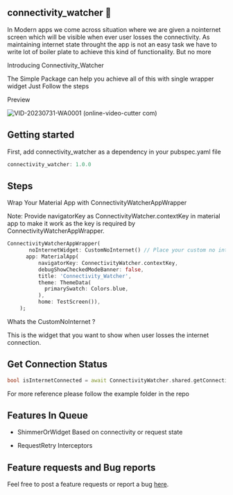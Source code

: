 

## connectivity_watcher 📡

In Modern apps we come across situation where we are given a nointernet screen which will be visible when ever user losses the connectivity. As maintaining internet state throught the app is not an easy task we have to write lot of boiler plate to achieve this kind of functionality. But no more 


Introducing Connectivity_Watcher 

The Simple Package can help you achieve all of this with single wrapper widget Just Follow the steps 

Preview


![VID-20230731-WA0001 (online-video-cutter com)](https://github.com/Oauth-Celestial/Connectivity_Watcher/assets/119127289/d684713c-398f-48c7-8dc8-d35d33369c9f)


## Getting started
First, add connectivity_watcher as a dependency in your pubspec.yaml file
```dart
connectivity_watcher: 1.0.0
```

## Steps



Wrap Your Material App with ConnectivityWatcherAppWrapper 

Note: Provide navigatorKey as ConnectivityWatcher.contextKey in material app to make it work as the key is required by ConnectivityWatcherAppWrapper.

```dart
ConnectivityWatcherAppWrapper(
       noInternetWidget: CustomNoInternet() // Place your custom no internet Widget
      app: MaterialApp(
          navigatorKey: ConnectivityWatcher.contextKey,
          debugShowCheckedModeBanner: false,
          title: 'Connectivity_Watcher',
          theme: ThemeData(
            primarySwatch: Colors.blue,
          ),
          home: TestScreen()),
    );
```
Whats the CustomNoInternet ?

This is the widget that you want to show when user losses the internet connection.


## Get Connection Status

```dart
bool isInternetConnected = await ConnectivityWatcher.shared.getConnectivityStatus();

```


For more reference please follow the example folder in the repo


## Features In Queue

* ShimmerOrWidget Based on connectivity or request state

* RequestRetry Interceptors

## Feature requests and Bug reports

Feel free to post a feature requests or report a bug [here](https://github.com/Oauth-Celestial/Connectivity_Watcher/issues).
